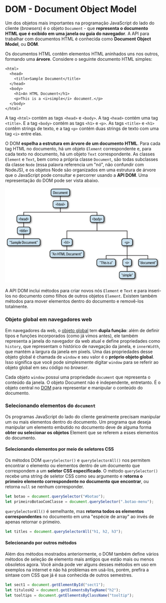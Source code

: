 # DOM - Document Object Model

Um dos objetos mais importantes na programação JavaScript do lado do cliente (_browsers_) é o objeto `Document` - que **representa o documento HTML que é exibido em uma janela ou guia do navegador**. A API para trabalhar com documentos HTML é conhecida como **Document Object Model**, ou **DOM**.

Os documentos HTML contêm elementos HTML aninhados uns nos outros, formando uma **árvore**. Considere o seguinte documento HTML simples:

```markup
<html>
  <head>
    <title>Sample Document</title>
  </head>
  <body>
    <h1>An HTML Document</h1>
    <p>This is a <i>simple</i> document.</p>
  </body>
</html>
```

A tag `<html>` contém as tags `<head>` e `<body>`. A tag `<head>` contém uma tag `<title>`. E a tag `<body>` contém as tags `<h1>` e `<p>`. As tags `<title>` e `<h1>` contêm strings de texto, e a tag `<p>` contém duas strings de texto com uma tag `<i>` entre elas.

O DOM **espelha a estrutura em árvore de um documento HTML**. Para cada tag HTML no documento, há um objeto `Element` correspondente e, para cada texto no documento, há um objeto `Text` correspondente. As classes `Element` e `Text`, bem como a própria classe `Document`, são todas subclasses da classe `Node` (essa palavra referencia um "nó", não confundir com NodeJS), e os objetos Node são organizados em uma estrutura de árvore que o JavaScript pode consultar e percorrer usando a **API DOM**. Uma representação do DOM pode ser vista abaixo.

![Fonte: FLANAGAN, David; NOVAK, Gregor M. Java-Script: The Definitive Guide. 2020.](<../.gitbook/assets/Screen Shot 2021-07-06 at 22.51.22.png>)

A API DOM inclui métodos para criar novos nós `Element` e `Text` e para inseri-los no documento como filhos de outros objetos `Element`. Existem também métodos para mover elementos dentro do documento e removê-los totalmente.

### Objeto global em navegadores web

Em navegadores da web, o [objeto global](../conceitos-basicos/tipos.md#objeto-global) tem **dupla função**: além de definir tipos e funções incorporados (como já vimos antes), ele também representa a janela do navegador da web atual e define propriedades como `history`, que representam o histórico de navegação da janela, e `innerWidth`, que mantém a largura da janela em pixels. Uma das propriedades desse objeto global é chamada de `window` e seu valor é o **próprio objeto global**. Isso significa que você pode simplesmente digitar `window` para se referir ao objeto global em seu código no _browser_.

Cada objeto `window` possui uma propriedade `document` que representa o conteúdo da janela. O objeto Document não é independente, entretanto. É o objeto central no [DOM](dom-document-object-model.md) para representar e manipular o conteúdo do documento.

### Selecionando elementos do `document`

Os programas JavaScript do lado do cliente geralmente precisam manipular um ou mais elementos dentro do documento. Um programa que deseja manipular um elemento embutido no documento deve de alguma forma **obter ou selecionar os objetos** Element que se referem a esses elementos do documento.

#### Selecionando elementos por meio de seletores CSS

Os métodos DOM `querySelector()` e `querySelectorAll()` nos permitem encontrar o elemento ou elementos dentro de um documento que correspondem a um **seletor CSS especificado**. O método `querySelector()` recebe uma string de seletor CSS como seu argumento e r**etorna o primeiro elemento correspondente no documento que encontrar**, ou retorna `null` se nenhum corresponder.

```javascript
let botao = document.querySelector("#botao");
let primeiroBotaoComClasse = document.querySelector(".botao-menu");
```

`querySelectorAll()` é semelhante, mas **retorna todos os elementos correspondentes** no documento em uma "espécie de array" ao invés de apenas retornar o primeiro.

```javascript
let titles = document.querySelectorAll("h1, h2, h3");
```

#### Selecionando por outros métodos

Além dos métodos mostrados anteriormente, o DOM também define vários métodos de seleção de elemento mais antigos que estão mais ou menos obsoletos agora. Você ainda pode ver alguns desses métodos em uso em exemplos na internet e não há problemas em usá-los, porém, prefira a sintaxe com CSS que já é sua conhecida de outros semestres.

```javascript
let sect1 = document.getElementById("sect1");
let titulosH2 = document.getElementsByTagName("h2");
let tooltips = document.getElementsByClassName("tooltip");
```
